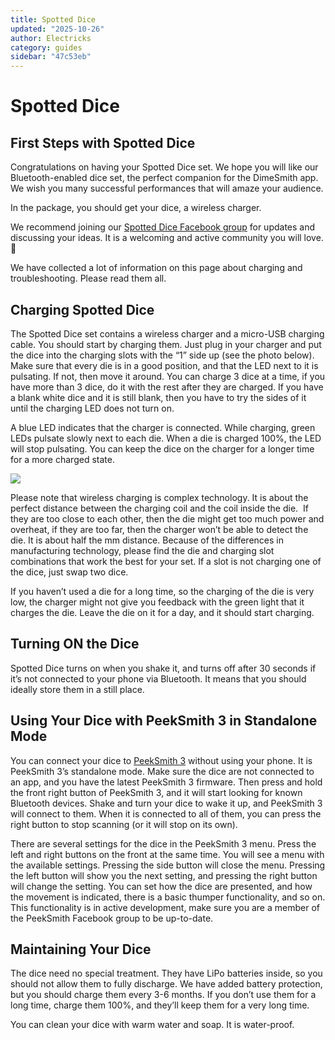 ```yaml
---
title: Spotted Dice
updated: "2025-10-26"
author: Electricks
category: guides
sidebar: "47c53eb"
---
```


# Spotted Dice

## First Steps with Spotted Dice

Congratulations on having your Spotted Dice set. We hope you will like our Bluetooth-enabled dice set, the perfect companion for the DimeSmith app. We wish you many successful performances that will amaze your audience.

In the package, you should get your dice, a wireless charger.

We recommend joining our [Spotted Dice Facebook group](https://www.facebook.com/groups/spotteddice) for updates and discussing your ideas. It is a welcoming and active community you will love. 🙂

We have collected a lot of information on this page about charging and troubleshooting. Please read them all.

## Charging Spotted Dice

The Spotted Dice set contains a wireless charger and a micro-USB charging cable. You should start by charging them. Just plug in your charger and put the dice into the charging slots with the “1” side up (see the photo below). Make sure that every die is in a good position, and that the LED next to it is pulsating. If not, then move it around. You can charge 3 dice at a time, if you have more than 3 dice, do it with the rest after they are charged. If you have a blank white dice and it is still blank, then you have to try the sides of it until the charging LED does not turn on.

A blue LED indicates that the charger is connected. While charging, green LEDs pulsate slowly next to each die. When a die is charged 100%, the LED will stop pulsating. You can keep the dice on the charger for a longer time for a more charged state.

![](https://electricks.info/wp-content/uploads/2024/09/spotted-dice-1024x609.jpg)

Please note that wireless charging is complex technology. It is about the perfect distance between the charging coil and the coil inside the die.  If they are too close to each other, then the die might get too much power and overheat, if they are too far, then the charger won’t be able to detect the die. It is about half the mm distance. Because of the differences in manufacturing technology, please find the die and charging slot combinations that work the best for your set. If a slot is not charging one of the dice, just swap two dice.

If you haven’t used a die for a long time, so the charging of the die is very low, the charger might not give you feedback with the green light that it charges the die. Leave the die on it for a day, and it should start charging.

## Turning ON the Dice

Spotted Dice turns on when you shake it, and turns off after 30 seconds if it’s not connected to your phone via Bluetooth. It means that you should ideally store them in a still place.

## Using Your Dice with PeekSmith 3 in Standalone Mode

You can connect your dice to [PeekSmith 3](https://peeksmith.info/) without using your phone. It is PeekSmith 3’s standalone mode. Make sure the dice are not connected to an app, and you have the latest PeekSmith 3 firmware. Then press and hold the front right button of PeekSmith 3, and it will start looking for known Bluetooth devices. Shake and turn your dice to wake it up, and PeekSmith 3 will connect to them. When it is connected to all of them, you can press the right button to stop scanning (or it will stop on its own).

There are several settings for the dice in the PeekSmith 3 menu. Press the left and right buttons on the front at the same time. You will see a menu with the available settings. Pressing the side button will close the menu. Pressing the left button will show you the next setting, and pressing the right button will change the setting. You can set how the dice are presented, and how the movement is indicated, there is a basic thumper functionality, and so on. This functionality is in active development, make sure you are a member of the PeekSmith Facebook group to be up-to-date.

## Maintaining Your Dice

The dice need no special treatment. They have LiPo batteries inside, so you should not allow them to fully discharge. We have added battery protection, but you should charge them every 3-6 months. If you don’t use them for a long time, charge them 100%, and they’ll keep them for a very long time.

You can clean your dice with warm water and soap. It is water-proof.